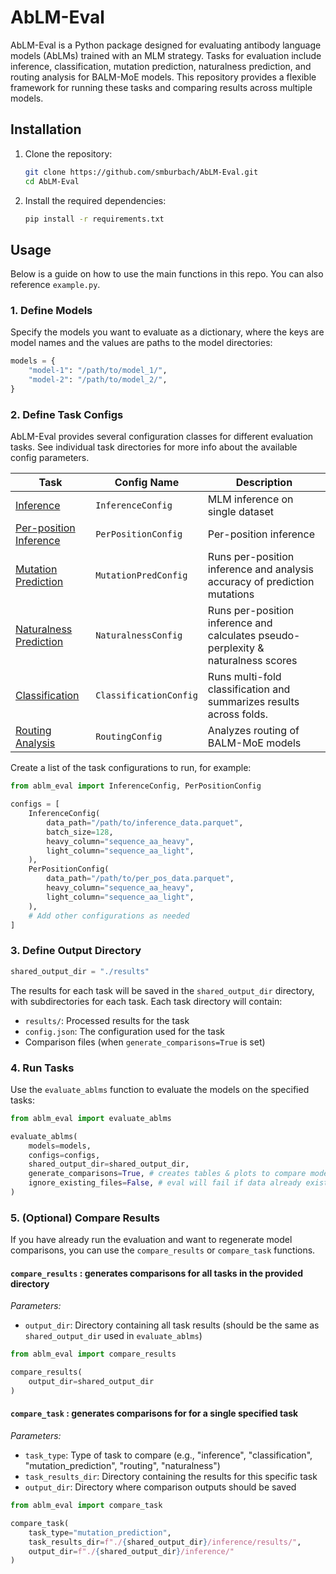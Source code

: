 # AbLM-Eval

AbLM-Eval is a Python package designed for evaluating antibody language models (AbLMs) trained with an MLM strategy.
Tasks for evaluation include inference, classification, mutation prediction, naturalness prediction, and routing analysis for BALM-MoE models.
This repository provides a flexible framework for running these tasks and comparing results across multiple models.

## Installation

1. Clone the repository:
   ```bash
   git clone https://github.com/smburbach/AbLM-Eval.git
   cd AbLM-Eval
   ```

2. Install the required dependencies:
   ```bash
   pip install -r requirements.txt
   ```

## Usage

Below is a guide on how to use the main functions in this repo.
You can also reference `example.py`.

### 1. Define Models

Specify the models you want to evaluate as a dictionary, where the keys are model names and the values are paths to the model directories:
```python
models = {
    "model-1": "/path/to/model_1/",
    "model-2": "/path/to/model_2/",
}
```

### 2. Define Task Configs

AbLM-Eval provides several configuration classes for different evaluation tasks. 
See individual task directories for more info about the available config parameters.

| Task | Config Name | Description |
| ---- | ----------- | ----------- |
| [Inference](ablm_eval/tasks/inference/) | `InferenceConfig` | MLM inference on single dataset |
| [Per-position Inference](ablm_eval/tasks/per_position_inference/) | `PerPositionConfig` | Per-position inference |
| [Mutation Prediction](ablm_eval/tasks/mutation_prediction/) | `MutationPredConfig` | Runs per-position inference and analysis accuracy of prediction mutations |
| [Naturalness Prediction](ablm_eval/tasks/naturalness_prediction/) | `NaturalnessConfig` | Runs per-position inference and calculates pseudo-perplexity & naturalness scores |
| [Classification](ablm_eval/tasks/classification/) | `ClassificationConfig` | Runs multi-fold classification and summarizes results across folds. |
| [Routing Analysis](ablm_eval/tasks/moe_routing/) | `RoutingConfig` | Analyzes routing of BALM-MoE models |


Create a list of the task configurations to run, for example:
```python
from ablm_eval import InferenceConfig, PerPositionConfig

configs = [
    InferenceConfig(
        data_path="/path/to/inference_data.parquet",
        batch_size=128,
        heavy_column="sequence_aa_heavy",
        light_column="sequence_aa_light",
    ),
    PerPositionConfig(
        data_path="/path/to/per_pos_data.parquet",
        heavy_column="sequence_aa_heavy",
        light_column="sequence_aa_light",
    ),
    # Add other configurations as needed
]
```

### 3. Define Output Directory
```python
shared_output_dir = "./results"
```
The results for each task will be saved in the `shared_output_dir` directory, with subdirectories for each task. Each task directory will contain:
- `results/`: Processed results for the task
- `config.json`: The configuration used for the task
- Comparison files (when `generate_comparisons=True` is set)

### 4. Run Tasks

Use the `evaluate_ablms` function to evaluate the models on the specified tasks:
```python
from ablm_eval import evaluate_ablms

evaluate_ablms(
    models=models,
    configs=configs,
    shared_output_dir=shared_output_dir,
    generate_comparisons=True, # creates tables & plots to compare model performance
    ignore_existing_files=False, # eval will fail if data already exists in the provided task directories
)
```

### 5. (Optional) Compare Results

If you have already run the evaluation and want to regenerate model comparisons, you can use the `compare_results` or `compare_task` functions.

####  `compare_results` : generates comparisons for all tasks in the provided directory

*Parameters:*
- `output_dir`: Directory containing all task results (should be the same as `shared_output_dir` used in `evaluate_ablms`)

```python
from ablm_eval import compare_results

compare_results(
    output_dir=shared_output_dir
)
```

#### `compare_task` : generates comparisons for for a single specified task

*Parameters:*
- `task_type`: Type of task to compare (e.g., "inference", "classification", "mutation_prediction", "routing", "naturalness")
- `task_results_dir`: Directory containing the results for this specific task
- `output_dir`: Directory where comparison outputs should be saved


```python
from ablm_eval import compare_task

compare_task(
    task_type="mutation_prediction",
    task_results_dir=f"./{shared_output_dir}/inference/results/",
    output_dir=f"./{shared_output_dir}/inference/"
)
```

